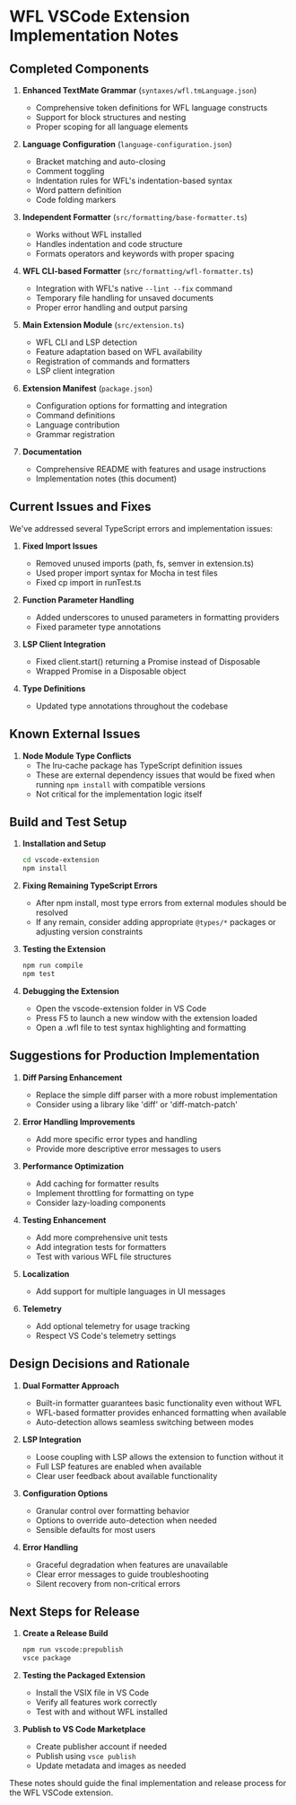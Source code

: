 # WFL VSCode Extension Implementation Notes

## Completed Components

1. **Enhanced TextMate Grammar** (`syntaxes/wfl.tmLanguage.json`)
   - Comprehensive token definitions for WFL language constructs
   - Support for block structures and nesting
   - Proper scoping for all language elements

2. **Language Configuration** (`language-configuration.json`)
   - Bracket matching and auto-closing
   - Comment toggling
   - Indentation rules for WFL's indentation-based syntax
   - Word pattern definition
   - Code folding markers

3. **Independent Formatter** (`src/formatting/base-formatter.ts`)
   - Works without WFL installed
   - Handles indentation and code structure
   - Formats operators and keywords with proper spacing

4. **WFL CLI-based Formatter** (`src/formatting/wfl-formatter.ts`)
   - Integration with WFL's native `--lint --fix` command
   - Temporary file handling for unsaved documents
   - Proper error handling and output parsing

5. **Main Extension Module** (`src/extension.ts`)
   - WFL CLI and LSP detection
   - Feature adaptation based on WFL availability
   - Registration of commands and formatters
   - LSP client integration

6. **Extension Manifest** (`package.json`)
   - Configuration options for formatting and integration
   - Command definitions
   - Language contribution
   - Grammar registration

7. **Documentation**
   - Comprehensive README with features and usage instructions
   - Implementation notes (this document)

## Current Issues and Fixes

We've addressed several TypeScript errors and implementation issues:

1. **Fixed Import Issues**
   - Removed unused imports (path, fs, semver in extension.ts)
   - Used proper import syntax for Mocha in test files
   - Fixed cp import in runTest.ts

2. **Function Parameter Handling**
   - Added underscores to unused parameters in formatting providers
   - Fixed parameter type annotations

3. **LSP Client Integration**
   - Fixed client.start() returning a Promise instead of Disposable
   - Wrapped Promise in a Disposable object

4. **Type Definitions**
   - Updated type annotations throughout the codebase

## Known External Issues

1. **Node Module Type Conflicts**
   - The lru-cache package has TypeScript definition issues
   - These are external dependency issues that would be fixed when running `npm install` with compatible versions
   - Not critical for the implementation logic itself

## Build and Test Setup

1. **Installation and Setup**
   ```bash
   cd vscode-extension
   npm install
   ```

2. **Fixing Remaining TypeScript Errors**
   - After npm install, most type errors from external modules should be resolved
   - If any remain, consider adding appropriate `@types/*` packages or adjusting version constraints

3. **Testing the Extension**
   ```bash
   npm run compile
   npm test
   ```
   
4. **Debugging the Extension**
   - Open the vscode-extension folder in VS Code
   - Press F5 to launch a new window with the extension loaded
   - Open a .wfl file to test syntax highlighting and formatting

## Suggestions for Production Implementation

1. **Diff Parsing Enhancement**
   - Replace the simple diff parser with a more robust implementation
   - Consider using a library like 'diff' or 'diff-match-patch'

2. **Error Handling Improvements**
   - Add more specific error types and handling
   - Provide more descriptive error messages to users

3. **Performance Optimization**
   - Add caching for formatter results
   - Implement throttling for formatting on type
   - Consider lazy-loading components

4. **Testing Enhancement**
   - Add more comprehensive unit tests
   - Add integration tests for formatters
   - Test with various WFL file structures

5. **Localization**
   - Add support for multiple languages in UI messages

6. **Telemetry**
   - Add optional telemetry for usage tracking
   - Respect VS Code's telemetry settings

## Design Decisions and Rationale

1. **Dual Formatter Approach**
   - Built-in formatter guarantees basic functionality even without WFL
   - WFL-based formatter provides enhanced formatting when available
   - Auto-detection allows seamless switching between modes

2. **LSP Integration**
   - Loose coupling with LSP allows the extension to function without it
   - Full LSP features are enabled when available
   - Clear user feedback about available functionality

3. **Configuration Options**
   - Granular control over formatting behavior
   - Options to override auto-detection when needed
   - Sensible defaults for most users

4. **Error Handling**
   - Graceful degradation when features are unavailable
   - Clear error messages to guide troubleshooting
   - Silent recovery from non-critical errors

## Next Steps for Release

1. **Create a Release Build**
   ```bash
   npm run vscode:prepublish
   vsce package
   ```

2. **Testing the Packaged Extension**
   - Install the VSIX file in VS Code
   - Verify all features work correctly
   - Test with and without WFL installed

3. **Publish to VS Code Marketplace**
   - Create publisher account if needed
   - Publish using `vsce publish`
   - Update metadata and images as needed

These notes should guide the final implementation and release process for the WFL VSCode extension.